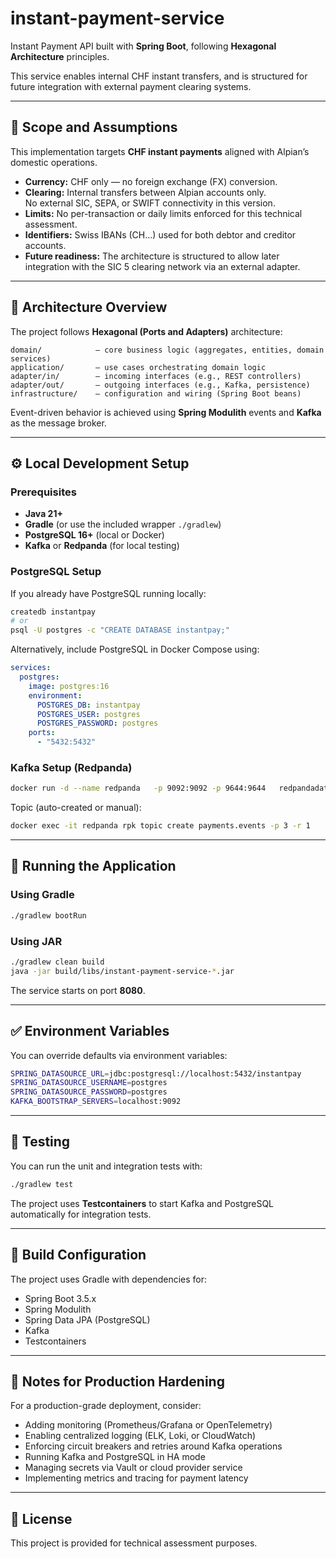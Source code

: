 
# instant-payment-service

Instant Payment API built with **Spring Boot**, following **Hexagonal Architecture** principles.

This service enables internal CHF instant transfers, and is structured for future integration with external payment clearing systems.

---

## 🧭 Scope and Assumptions

This implementation targets **CHF instant payments** aligned with Alpian’s domestic operations.

- **Currency:** CHF only — no foreign exchange (FX) conversion.
- **Clearing:** Internal transfers between Alpian accounts only.  
  No external SIC, SEPA, or SWIFT connectivity in this version.
- **Limits:** No per-transaction or daily limits enforced for this technical assessment.
- **Identifiers:** Swiss IBANs (CH…) used for both debtor and creditor accounts.
- **Future readiness:** The architecture is structured to allow later integration with the SIC 5 clearing network via an external adapter.

---

## 🧩 Architecture Overview

The project follows **Hexagonal (Ports and Adapters)** architecture:

```
domain/            – core business logic (aggregates, entities, domain services)
application/       – use cases orchestrating domain logic
adapter/in/        – incoming interfaces (e.g., REST controllers)
adapter/out/       – outgoing interfaces (e.g., Kafka, persistence)
infrastructure/    – configuration and wiring (Spring Boot beans)
```

Event-driven behavior is achieved using **Spring Modulith** events and **Kafka** as the message broker.

---

## ⚙️ Local Development Setup

### Prerequisites

- **Java 21+**
- **Gradle** (or use the included wrapper `./gradlew`)
- **PostgreSQL 16+** (local or Docker)
- **Kafka** or **Redpanda** (for local testing)

### PostgreSQL Setup

If you already have PostgreSQL running locally:

```bash
createdb instantpay
# or
psql -U postgres -c "CREATE DATABASE instantpay;"
```

Alternatively, include PostgreSQL in Docker Compose using:

```yaml
services:
  postgres:
    image: postgres:16
    environment:
      POSTGRES_DB: instantpay
      POSTGRES_USER: postgres
      POSTGRES_PASSWORD: postgres
    ports:
      - "5432:5432"
```

### Kafka Setup (Redpanda)

```bash
docker run -d --name redpanda   -p 9092:9092 -p 9644:9644   redpandadata/redpanda:latest   redpanda start --overprovisioned --smp 1 --memory 512M --reserve-memory 0M     --node-id 0 --check=false     --kafka-addr PLAINTEXT://0.0.0.0:9092     --advertise-kafka-addr PLAINTEXT://localhost:9092
```

Topic (auto-created or manual):

```bash
docker exec -it redpanda rpk topic create payments.events -p 3 -r 1
```

---

## 🚀 Running the Application

### Using Gradle

```bash
./gradlew bootRun
```

### Using JAR

```bash
./gradlew clean build
java -jar build/libs/instant-payment-service-*.jar
```

The service starts on port **8080**.

---

## ✅ Environment Variables

You can override defaults via environment variables:

```bash
SPRING_DATASOURCE_URL=jdbc:postgresql://localhost:5432/instantpay
SPRING_DATASOURCE_USERNAME=postgres
SPRING_DATASOURCE_PASSWORD=postgres
KAFKA_BOOTSTRAP_SERVERS=localhost:9092
```

---

## 🧪 Testing

You can run the unit and integration tests with:

```bash
./gradlew test
```

The project uses **Testcontainers** to start Kafka and PostgreSQL automatically for integration tests.

---

## 🧱 Build Configuration

The project uses Gradle with dependencies for:

- Spring Boot 3.5.x
- Spring Modulith
- Spring Data JPA (PostgreSQL)
- Kafka
- Testcontainers

---

## 🧠 Notes for Production Hardening

For a production-grade deployment, consider:

- Adding monitoring (Prometheus/Grafana or OpenTelemetry)
- Enabling centralized logging (ELK, Loki, or CloudWatch)
- Enforcing circuit breakers and retries around Kafka operations
- Running Kafka and PostgreSQL in HA mode
- Managing secrets via Vault or cloud provider service
- Implementing metrics and tracing for payment latency

---

## 📜 License

This project is provided for technical assessment purposes.
